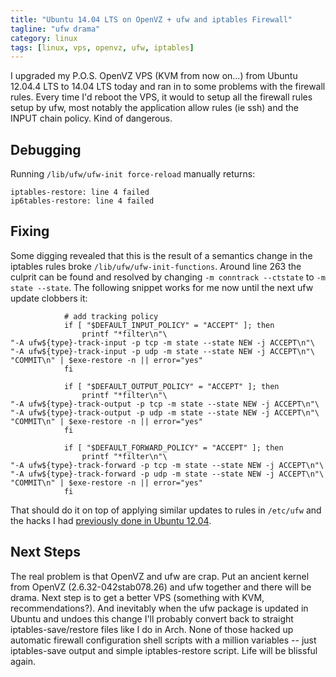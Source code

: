 ```yaml
---
title: "Ubuntu 14.04 LTS on OpenVZ + ufw and iptables Firewall"
tagline: "ufw drama"
category: linux
tags: [linux, vps, openvz, ufw, iptables]
---
```


I upgraded my P.O.S. OpenVZ VPS (KVM from now on...) from Ubuntu 12.04.4 LTS to 14.04 LTS today and ran in to some problems with the firewall rules.  Every time I'd reboot the VPS, it would to setup all the firewall rules setup by ufw, most notably the application allow rules (ie ssh) and the INPUT chain policy.  Kind of dangerous.

## Debugging

Running <code>/lib/ufw/ufw-init force-reload</code> manually returns:

	iptables-restore: line 4 failed
	ip6tables-restore: line 4 failed

## Fixing

Some digging revealed that this is the result of a semantics change in the iptables rules broke <code>/lib/ufw/ufw-init-functions</code>.  Around line 263 the culprit can be found and resolved by changing <code>-m conntrack --ctstate</code> to <code>-m state --state</code>.  The following snippet works for me now until the next ufw update clobbers it:

				# add tracking policy
				if [ "$DEFAULT_INPUT_POLICY" = "ACCEPT" ]; then
					printf "*filter\n"\
	"-A ufw${type}-track-input -p tcp -m state --state NEW -j ACCEPT\n"\
	"-A ufw${type}-track-input -p udp -m state --state NEW -j ACCEPT\n"\
	"COMMIT\n" | $exe-restore -n || error="yes"
				fi

				if [ "$DEFAULT_OUTPUT_POLICY" = "ACCEPT" ]; then
					printf "*filter\n"\
	"-A ufw${type}-track-output -p tcp -m state --state NEW -j ACCEPT\n"\
	"-A ufw${type}-track-output -p udp -m state --state NEW -j ACCEPT\n"\
	"COMMIT\n" | $exe-restore -n || error="yes"
				fi

				if [ "$DEFAULT_FORWARD_POLICY" = "ACCEPT" ]; then
					printf "*filter\n"\
	"-A ufw${type}-track-forward -p tcp -m state --state NEW -j ACCEPT\n"\
	"-A ufw${type}-track-forward -p udp -m state --state NEW -j ACCEPT\n"\
	"COMMIT\n" | $exe-restore -n || error="yes"
				fi

That should do it on top of applying similar updates to rules in <code>/etc/ufw</code> and the hacks I had [previously done in Ubuntu 12.04](/linux/2013/04/26/ufw-vps/).

## Next Steps

The real problem is that OpenVZ and ufw are crap.  Put an ancient kernel from OpenVZ (2.6.32-042stab078.26) and ufw together and there will be drama.  Next step is to get a better VPS (something with KVM, recommendations?).  And inevitably when the ufw package is updated in Ubuntu and undoes this change I'll probably convert back to straight iptables-save/restore files like I do in Arch.  None of those hacked up automatic firewall configuration shell scripts with a million variables -- just iptables-save output and simple iptables-restore script.  Life will be blissful again.
